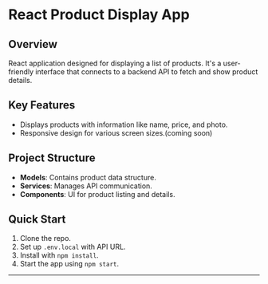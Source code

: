 # React Product Display App

## Overview

React application designed for displaying a list of products. It's a user-friendly interface that connects to a backend API to fetch and show product details.

## Key Features

- Displays products with information like name, price, and photo.
- Responsive design for various screen sizes.(coming soon)

## Project Structure

- **Models**: Contains product data structure.
- **Services**: Manages API communication.
- **Components**: UI for product listing and details.

## Quick Start

1. Clone the repo.
2. Set up `.env.local` with API URL.
3. Install with `npm install`.
4. Start the app using `npm start`.

---
